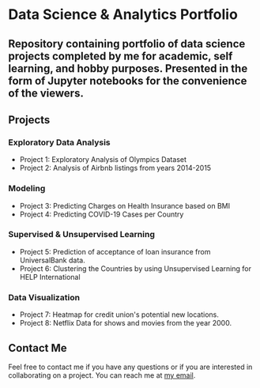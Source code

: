 # Data Science & Analytics Portfolio
## Repository containing portfolio of data science projects completed by me for academic, self learning, and hobby purposes. Presented in the form of Jupyter notebooks for the convenience of the viewers.

## Projects

### Exploratory Data Analysis

- Project 1: Exploratory Analysis of Olympics Dataset
- Project 2: Analysis of Airbnb listings from years 2014-2015

### Modeling

- Project 3: Predicting Charges on Health Insurance based on BMI
- Project 4: Predicting COVID-19 Cases per Country

### Supervised & Unsupervised Learning

- Project 5: Prediction of acceptance of loan insurance from UniversalBank data.
- Project 6: Clustering the Countries by using Unsupervised Learning for HELP International

### Data Visualization

- Project 7: Heatmap for credit union's potential new locations.
- Project 8: Netflix Data for shows and movies from the year 2000.

## Contact Me

Feel free to contact me if you have any questions or if you are interested in collaborating on a project. You can reach me at [my email](mailto:alfonso.esqueda.kc@gmail.com).


